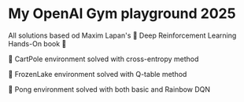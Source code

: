 # My OpenAI Gym playground 2025

All solutions based od Maxim Lapan's :notebook_with_decorative_cover: Deep Reinforcement Learning Hands-On book :notebook_with_decorative_cover:

:large_orange_diamond: CartPole environment solved with cross-entropy method

:large_orange_diamond: FrozenLake environment solved with Q-table method

:large_orange_diamond: Pong environment solved with both basic and Rainbow DQN

